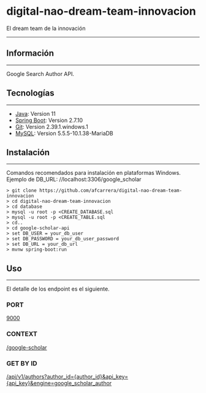 # digital-nao-dream-team-innovacion
 El dream team de la innovación
***

## Información
***
Google Search Author API.
## Tecnologías
***
* [Java](https://www.java.com/es/download/ie_manual.jsp): Version 11
* [Spring Boot](https://spring.io/projects/spring-boot): Version 2.7.10
* [Git](https://mirrors.edge.kernel.org/pub/software/scm/git/): Version 2.39.1.windows.1
* [MySQL](https://dev.mysql.com/downloads/mysql/): Version 5.5.5-10.1.38-MariaDB

## Instalación
***
Comandos recomendados para instalación en plataformas Windows.
Ejemplo de DB_URL: //localhost:3306/google_scholar
```
> git clone https://github.com/afcarrera/digital-nao-dream-team-innovacion
> cd digital-nao-dream-team-innovacion
> cd database
> mysql -u root -p <CREATE_DATABASE.sql
> mysql -u root -p <CREATE_TABLE.sql
> cd..
> cd google-scholar-api
> set DB_USER = your_db_user
> set DB_PASSWORD = your_db_user_password
> set DB_URL = your_db_url
> mvnw spring-boot:run 
```
## Uso
***
El detalle de los endpoint es el siguiente.

### PORT
[9000](#)

### CONTEXT
[/google-scholar](#)

### GET BY ID
[/api/v1/authors?author_id={author_id}&api_key={api_key}&engine=google_scholar_author](#)

